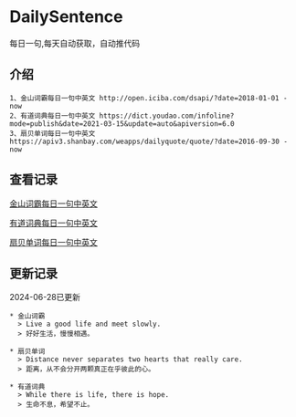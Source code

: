 # DailySentence

每日一句,每天自动获取，自动推代码

## 介绍

```
1、金山词霸每日一句中英文 http://open.iciba.com/dsapi/?date=2018-01-01 - now
2、有道词典每日一句中英文 https://dict.youdao.com/infoline?mode=publish&date=2021-03-15&update=auto&apiversion=6.0
3、扇贝单词每日一句中英文 https://apiv3.shanbay.com/weapps/dailyquote/quote/?date=2016-09-30 - now
```

## 查看记录

[金山词霸每日一句中英文](./data/iciba/)

[有道词典每日一句中英文](./data/youdao/)

[扇贝单词每日一句中英文](./data/shanbay/)

## 更新记录
2024-06-28已更新 
```
* 金山词霸
  > Live a good life and meet slowly.
  > 好好生活，慢慢相遇。

* 扇贝单词
  > Distance never separates two hearts that really care.
  > 距离，从不会分开两颗真正在乎彼此的心。 ​​​​

* 有道词典
  > While there is life, there is hope.
  > 生命不息，希望不止。

```

